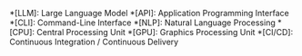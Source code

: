 <!-- Global abbreviations included via pymdownx.snippets:auto_append -->

*[LLM]: Large Language Model
*[API]: Application Programming Interface
*[CLI]: Command-Line Interface
*[NLP]: Natural Language Processing
*[CPU]: Central Processing Unit
*[GPU]: Graphics Processing Unit
*[CI/CD]: Continuous Integration / Continuous Delivery
